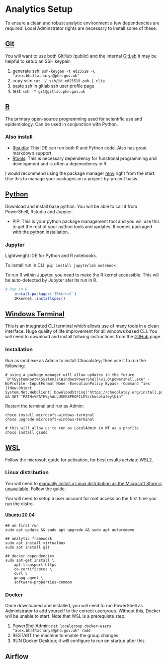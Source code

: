 # Analytics Setup 

To ensure a clean and robust analytic environment a few dependencies are required.
Local Adminstrator rights are necessary to install some of these.

## [Git](https://git-scm.com/downloads)

You will want to use both GitHub (public) and the internal [GitLab](https://gitlab.phe.gov.uk)
It may be helpful to setup an SSH keypair.

1. generate ssh: 	`ssh-keygen -t ed25519 -C "alex.bhattacharya@phe.gov.uk"`
1. copy ssh: 		`cat ~/.ssh/id_ed25519.pub | clip`
1. paste ssh in gitlab ssh user profile page
1. test: 		`ssh -T git@gitlab.phe.gov.uk`

## [R](https://cran.r-project.org/mirrors.html)
The primary open-source programming used for scientific use and epidemiology. Can be used in conjunction with Python. 

### Also install
+ [Rtsudio](https://rstudio.com/products/rstudio/download/): This IDE can run both R and Python code. Also has great markdown support.
+ [Rtools](https://cran.r-project.org/bin/windows/Rtools/): This is necessary dependency for functional programming and development and is often a depenedency in R.

I would recommend using the package manager [renv](https://rstudio.github.io/renv/articles/renv.html) right from the start. Use this to manage your packages on a project-by-project basis.

## [Python](https://www.python.org/downloads/)
Download and install base python. You will be able to call it from PowerShell, Rstudio and Jupyter.

+ PIP: This is your python package management tool and you will use this to get the rest of your python tools and updates. It comes packaged with the python installation. 

### Jupyter
Lightweight IDE for Python and R notebooks.

To install run in CLI: `pip install jupyterlab notebook`

To run R within Jupyter, you need to make the R kernel accessible. This will be auto-detected by Jupyter afer its run in R.

```r 
# Run in R
	install.packages('IRkernel')
	IRkernel::installspec()
```

## [Windows Terminal](https://docs.microsoft.com/en-us/windows/terminal/get-started)
This is an integrated CLI terminal which allows use of many tools in a clean interface.
Huge quality of life improvement for all windows based CLI. You will need to download and install follwing instructions from the [GitHub](https://github.com/microsoft/terminal) page. 

### Installation
Run as cmd.exe as Admin to install Chocolatey; then use it to run the following:
```
# using a package manager will allow updates in the future
`@"%SystemRoot%\System32\WindowsPowerShell\v1.0\powershell.exe" -NoProfile -InputFormat None -ExecutionPolicy Bypass -Command "iex ((New-Object System.Net.WebClient).DownloadString('https://chocolatey.org/install.ps1'))" && SET "PATH=%PATH%;%ALLUSERSPROFILE%\chocolatey\bin"`
```
Restart the terminal and run as Admin:
```
choco install microsoft-windows-terminal
choco upgrade microsoft-windows-terminal 

# this will allow us to run as LocalAdmin in WT as a profile
choco install gsudo
```

## [WSL](https://docs.microsoft.com/en-us/windows/wsl/install-win10#manual-installation-steps)
Follow the microsoft guide for activation, for best results actviate WSL2.

### Linux distribution
You will need to [manually install a Linux distribution as the Microsoft Store is unavailable](https://docs.microsoft.com/en-us/windows/wsl/install-manual). Follow the guide.

You will need to setup a user account for root access on the first time you run the distro.

#### Ubuntu 20.04
```
## on first run
sudo apt update && sudo apt upgrade && sudo apt autoremove

## analytic framework
sudo apt install virtualbox
sudo apt install git

## docker dependencies
sudo apt-get install \
	apt-transport-https
	ca-certificates \
	curl \
	gnupg-agent \
	software-properties-common
```

### [Docker](https://www.docker.com/products/docker-desktop)
Once downloaded and installed, you will need to run PowerShell as Administrator to add yourself to the correct usergroup. Without this, Docker will be unable to start. Note that WSL is a prerequiste step.

1. PowerShellAdmin: `net localgroup docker-users "alex.bhattacharya@phe.gov.uk" /add`
1. RESTART the machine to enable the group changes
1. RUN Docker Desktop; it will configure to run on startup after this

## Airflow
